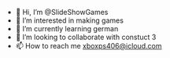 - 👋 Hi, I’m @SlideShowGames
- 👀 I’m interested in making games 
- 🌱 I’m currently learning german
- 💞️ I’m looking to collaborate with constuct 3
- 📫 How to reach me xboxps406@icloud.com

<!---
SlideShowGames/SlideShowGames is a ✨ special ✨ repository because its `README.md` (this file) appears on your GitHub profile.
You can click the Preview link to take a look at your changes.
--->
